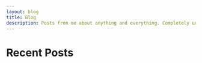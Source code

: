 ```yaml
---
layout: blog
title: Blog
description: Posts from me about anything and everything. Completely unscheduled and spontanious.
---
```


# Recent Posts  

